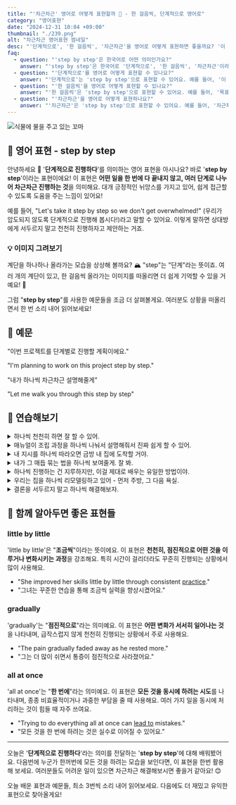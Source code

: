 ```yaml
---
title: "'차근차근' 영어로 어떻게 표현할까 👣 - 한 걸음씩, 단계적으로 영어로"
category: "영어표현"
date: "2024-12-31 10:04 +09:00"
thumbnail: "./239.png"
alt: "차근차근 영어표현 썸네일"
desc: "'단계적으로', '한 걸음씩', '차근차근'을 영어로 어떻게 표현하면 좋을까요? '이 프로젝트는 단계적으로 진행될 거야', '목표를 한 걸음씩 이룰 거야' 등을 영어로 표현하는 법을 배워봅시다. 다양한 예문을 통해서 연습하고 본인의 표현으로 만들어 보세요."
faq:
  - question: "'step by step'은 한국어로 어떤 의미인가요?"
    answer: "'step by step'은 한국어로 '단계적으로', '한 걸음씩', '차근차근'이라는 의미로 사용돼요."
  - question: "'단계적으로'를 영어로 어떻게 표현할 수 있나요?"
    answer: "'단계적으로'는 'step by step'으로 표현할 수 있어요. 예를 들어, '이 프로젝트는 단계적으로 진행될 거야'는 'This project will be carried out step by step'로 말할 수 있어요."
  - question: "'한 걸음씩'을 영어로 어떻게 표현할 수 있나요?"
    answer: "'한 걸음씩'은 'step by step'으로 표현할 수 있어요. 예를 들어, '목표를 한 걸음씩 이룰 거야'는 'I will achieve my goals step by step'로 말할 수 있어요."
  - question: "'차근차근'을 영어로 어떻게 표현하나요?"
    answer: "'차근차근'은 'step by step'으로 표현할 수 있어요. 예를 들어, '차근차근 공부해 나가야 해'는 'You need to study step by step'로 표현할 수 있어요."
---
```


![식물에 물을 주고 있는 꼬마](./239-1.jpg)

## 🌟 영어 표현 - step by step

안녕하세요 👋 '**단계적으로 진행하다**'를 의미하는 영어 표현을 아시나요? 바로 '**step by step**'이라는 표현이에요! 이 표현은 **어떤 일을 한 번에 다 끝내지 않고, 여러 단계로 나누어 차근차근 진행하는 것**을 의미해요. 대개 긍정적인 뉘앙스를 가지고 있어, 쉽게 접근할 수 있도록 도움을 주는 느낌이 있어요!

예를 들어, "Let's take it step by step so we don't get overwhelmed!" (우리가 압도되지 않도록 단계적으로 진행해 봅시다!)라고 말할 수 있어요. 이렇게 말하면 상대방에게 서두르지 말고 천천히 진행하자고 제안하는 거죠.

### 💡 이미지 그려보기

계단을 하나하나 올라가는 모습을 상상해 볼까요? 🏔️ "step"는 "단계"라는 뜻이죠. 여러 개의 계단이 있고, 한 걸음씩 올라가는 이미지를 떠올리면 더 쉽게 기억할 수 있을 거예요! 🌟

그럼 "**step by step**"를 사용한 예문들을 조금 더 살펴볼게요. 여러분도 상황을 떠올리면서 한 번 소리 내어 읽어보세요!

## 📖 예문

"이번 프로젝트를 단계별로 진행할 계획이에요."

"I'm planning to work on this project step by step."

"내가 하나씩 차근차근 설명해줄게"

"Let me walk you through this step by step"

## 💬 연습해보기

<details>
<summary>하나씩 천천히 하면 잘 할 수 있어.</summary>
<span>Take it step by step and you'll get there.</span>
</details>

<details>
<summary>매뉴얼이 조립 과정을 하나씩 나눠서 설명해줘서 진짜 쉽게 할 수 있어.</summary>
<span>The manual breaks down the assembly step by step, which makes it super easy.</span>
</details>

<details>
<summary>내 지시를 하나씩 따라오면 금방 내 집에 도착할 거야.</summary>
<span>Just follow my directions step by step, and you'll be at my house <a href="/blog/in-english/236.in-no-time/">in no time</a>.</span>
</details>

<details>
<summary>내가 그 매듭 묶는 법을 하나씩 보여줄게. 잘 봐.</summary>
<span>I'll show you step by step how to tie that knot. Watch carefully.</span>
</details>

<details>
<summary>하나씩 진행하는 건 지루하지만, 이걸 제대로 배우는 유일한 방법이야.</summary>
<span>Going step by step is boring, but <a href="/blog/in-english/025.that-is-the-only-way/">it's the only way</a> to <a href="/blog/in-english/245.learn/">learn</a> this properly.</span>
</details>

<details>
<summary>우리는 집을 하나씩 리모델링하고 있어 - 먼저 주방, 그 다음 욕실.</summary>
<span>We're renovating the house step by step - kitchen first, then bathrooms.</span>
</details>

<details>
<summary>결론을 서두르지 말고 하나씩 해결해보자.</summary>
<span>Let's <a href="/blog/in-english/170.figure-out/">figure this out</a> step by step instead of <a href="/blog/in-english/203.jump-to-conclusions/">jumping to conclusions</a>.</span>
</details>

## 🤝 함께 알아두면 좋은 표현들

### little by little

'little by little'은 "**조금씩**"이라는 뜻이에요. 이 표현은 **천천히, 점진적으로 어떤 것을 이루거나 변화시키는 과정**을 강조해요. 특히 시간이 걸리더라도 꾸준히 진행되는 상황에서 많이 사용해요.

- "She improved her skills little by little through consistent <a href="/blog/in-english/247.practice/">practice</a>."
- "그녀는 꾸준한 연습을 통해 조금씩 실력을 향상시켰어요."

### gradually

'gradually'는 "**점진적으로**"라는 의미예요. 이 표현은 **어떤 변화가 서서히 일어나는 것**을 나타내며, 급작스럽지 않게 천천히 진행되는 상황에서 주로 사용해요.

- "The pain gradually faded away as he rested more."
- "그는 더 많이 쉬면서 통증이 점진적으로 사라졌어요."

### all at once

'all at once'는 "**한 번에**"라는 의미예요. 이 표현은 **모든 것을 동시에 하려는 시도**를 나타내며, 종종 비효율적이거나 과중한 부담을 줄 때 사용해요. 여러 가지 일을 동시에 처리하는 것이 힘들 때 자주 쓰여요.

- "Trying to do everything all at once can [lead to](/blog/vocab-1/004.lead-to/) mistakes."
- "모든 것을 한 번에 하려는 것은 실수로 이어질 수 있어요."

---

오늘은 '**단계적으로 진행하다**'라는 의미를 전달하는 '**step by step**'에 대해 배워봤어요. 다음번에 누군가 한꺼번에 모든 것을 하려는 모습을 보인다면, 이 표현을 한번 활용해 보세요. 여러분들도 어려운 일이 있으면 차근차근 해결해보시면 좋을거 같아요! 😊

오늘 배운 표현과 예문들, 최소 3번씩 소리 내어 읽어보세요. 다음에도 더 재밌고 유익한 표현으로 찾아올게요!
